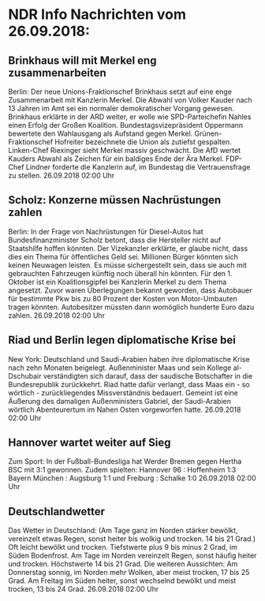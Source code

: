 # NDR Info Nachrichten vom 26.09.2018:


## Brinkhaus will mit Merkel eng zusammenarbeiten
Berlin: Der neue Unions-Fraktionschef Brinkhaus setzt auf eine enge Zusammenarbeit mit Kanzlerin Merkel. Die Abwahl von Volker Kauder nach 13 Jahren im Amt sei ein normaler demokratischer Vorgang gewesen. Brinkhaus erklärte in der ARD weiter, er wolle wie SPD-Parteichefin Nahles einen Erfolg der Großen Koalition. Bundestagsvizepräsident Oppermann bewertete den Wahlausgang als Aufstand gegen Merkel. Grünen-Fraktionschef Hofreiter bezeichnete die Union als zutiefst gespalten. Linken-Chef Riexinger sieht Merkel massiv geschwächt. Die AfD wertet Kauders Abwahl als Zeichen für ein baldiges Ende der Ära Merkel. FDP-Chef Lindner forderte die Kanzlerin auf, im Bundestag die Vertrauensfrage zu stellen. 26.09.2018 02:00 Uhr 

## Scholz: Konzerne müssen Nachrüstungen zahlen
Berlin: In der Frage von Nachrüstungen für Diesel-Autos hat Bundesfinanzminister Scholz betont, dass die Hersteller nicht auf Staatshilfe hoffen könnten. Der Vizekanzler erklärte, er glaube nicht, dass dies ein Thema für öffentliches Geld sei. Millionen Bürger könnten sich keinen Neuwagen leisten. Es müsse sichergestellt sein, dass sie auch mit gebrauchten Fahrzeugen künftig noch überall hin könnten. Für den 1. Oktober ist ein Koalitionsgipfel bei Kanzlerin Merkel zu dem Thema angesetzt. Zuvor waren Überlegungen bekannt geworden, dass Autobauer für bestimmte Pkw bis zu 80 Prozent der Kosten von Motor-Umbauten tragen könnten. Autobesitzer müssten dann womöglich hunderte Euro dazu zahlen. 26.09.2018 02:00 Uhr 

## Riad und Berlin legen diplomatische Krise bei
New York: Deutschland und Saudi-Arabien haben ihre diplomatische Krise nach zehn Monaten beigelegt. Außenminister Maas und sein Kollege al-Dschubair verständigten sich darauf, dass der saudische Botschafter in die Bundesrepublik zurückkehrt. Riad hatte dafür verlangt, dass Maas ein - so wörtlich - zurückliegendes Missverständnis bedauert. Gemeint ist eine Äußerung des damaligen Außenministers Gabriel, der Saudi-Arabien wörtlich Abenteurertum im Nahen Osten vorgeworfen hatte. 26.09.2018 02:00 Uhr 

## Hannover wartet weiter auf Sieg
Zum Sport: In der Fußball-Bundesliga hat Werder Bremen gegen Hertha BSC mit 3:1 gewonnen. Zudem spielten: Hannover 96 : Hoffenheim               1:3 Bayern München : Augsburg 1:1
und Freiburg : Schalke				1:0 26.09.2018 02:00 Uhr 

## Deutschlandwetter
Das Wetter in Deutschland:
(Am Tage ganz im Norden stärker bewölkt, vereinzelt etwas Regen, sonst heiter bis wolkig und trocken. 14 bis 21 Grad.) Oft leicht bewölkt und trocken. Tiefstwerte plus 9 bis minus 2 Grad, im Süden Bodenfrost. Am Tage im Norden vereinzelt Regen, sonst häufig heiter und trocken. Höchstwerte 14 bis 21 Grad. Die weiteren Aussichten: Am Donnerstag sonnig, im Norden mehr Wolken, aber meist trocken, 17 bis 25 Grad. Am Freitag im Süden heiter, sonst wechselnd bewölkt und meist trocken, 13 bis 24 Grad. 26.09.2018 02:00 Uhr 
